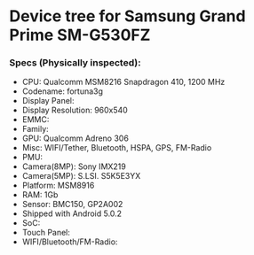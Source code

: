 # Device tree for Samsung Grand Prime SM-G530FZ

### Specs (Physically inspected):
  - CPU: Qualcomm MSM8216 Snapdragon 410, 1200 MHz
  - Codename: fortuna3g
  - Display Panel:
  - Display Resolution: 960x540
  - EMMC:
  - Family:
  - GPU: Qualcomm Adreno 306
  - Misc: WIFI/Tether, Bluetooth, HSPA, GPS, FM-Radio
  - PMU:
  - Camera(8MP): Sony IMX219
  - Camera(5MP): S.LSI. S5K5E3YX
  - Platform: MSM8916
  - RAM: 1Gb
  - Sensor: BMC150, GP2A002
  - Shipped with Android 5.0.2
  - SoC:
  - Touch Panel:
  - WIFI/Bluetooth/FM-Radio:
